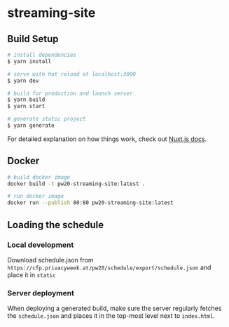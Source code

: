 # streaming-site

## Build Setup

```bash
# install dependencies
$ yarn install

# serve with hot reload at localhost:3000
$ yarn dev

# build for production and launch server
$ yarn build
$ yarn start

# generate static project
$ yarn generate
```

For detailed explanation on how things work, check out [Nuxt.js docs](https://nuxtjs.org).

## Docker
```bash
# build docker image
docker build -t pw20-streaming-site:latest .

# run docker image
docker run --publish 80:80 pw20-streaming-site:latest
```

## Loading the schedule
### Local development
Download schedule.json from `https://cfp.privacyweek.at/pw20/schedule/export/schedule.json` and place it in `static`
### Server deployment
When deploying a generated build, make sure the server regularly fetches the `schedule.json` and places it in the top-most level next to `index.html`.

